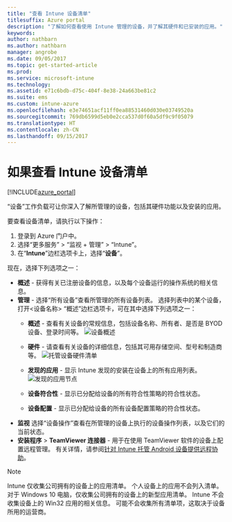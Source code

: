 ```yaml
---
title: "查看 Intune 设备清单"
titlesuffix: Azure portal
description: "了解如何查看使用 Intune 管理的设备，并了解其硬件和已安装的应用。"
keywords: 
author: nathbarn
ms.author: nathbarn
manager: angrobe
ms.date: 09/05/2017
ms.topic: get-started-article
ms.prod: 
ms.service: microsoft-intune
ms.technology: 
ms.assetid: e71c6bdb-d75c-404f-8e38-24a663be81c2
ms.suite: ems
ms.custom: intune-azure
ms.openlocfilehash: e3e74651acf11ff0ea88531460d030e03749520a
ms.sourcegitcommit: 769db6599d5eb0e2cca537d0f60a5df9c9f05079
ms.translationtype: HT
ms.contentlocale: zh-CN
ms.lasthandoff: 09/15/2017
---
```

# <a name="how-to-view-intune-device-inventory"></a>如果查看 Intune 设备清单


[!INCLUDE[azure_portal](./includes/azure_portal.md)]

“设备”工作负载可让你深入了解所管理的设备，包括其硬件功能以及安装的应用。 

要查看设备清单，请执行以下操作：

1. 登录到 Azure 门户中。
2. 选择“更多服务” > “监视 + 管理” > “Intune”。
3. 在“**Intune**”边栏选项卡上，选择“**设备**”。

现在，选择下列选项之一：

- **概述** - 获得有关已注册设备的信息，以及每个设备运行的操作系统的相关信息。
- **管理** - 选择“所有设备”查看所管理的所有设备列表。
    选择列表中的某个设备，打开<设备名称> “概述”边栏选项卡，可在其中选择下列选项之一：
    - **概述** - 查看有关设备的常规信息，包括设备名称、所有者、是否是 BYOD 设备、登录时间等。
    ![设备概述](./media/device-overview.png)
    - **硬件** - 请查看有关设备的详细信息，包括其可用存储空间、型号和制造商等。
    ![托管设备硬件清单](./media/hardware-inventory.png)
    - **发现的应用** - 显示 Intune 发现的安装在设备上的所有应用列表。
    ![发现的应用节点](./media/detected-applications.png)
    


    - **设备符合性** - 显示已分配给设备的所有符合性策略的符合性状态。
    - **设备配置** - 显示已分配给设备的所有设备配置策略的符合性状态。
- **监视** 选择“设备操作”查看在所管理的设备上执行的设备操作列表，以及它们的当前状态。
- **安装程序** > **TeamViewer 连接器** - 用于在使用 TeamViewer 软件的设备上配置远程管理。 有关详情，请参阅[针对 Intune 托管 Android 设备提供远程协助](/intune/device-profile-android-teamviewer)。

>[!NOTE]
> Intune 仅收集公司拥有的设备上的应用清单。 个人设备上的应用不会列入清单。 对于 Windows 10 电脑，仅收集公司拥有的设备上的新型应用清单。 Intune 不会收集设备上的 Win32 应用的相关信息。
> 可能不会收集所有清单项，这取决于设备所用的运营商。
